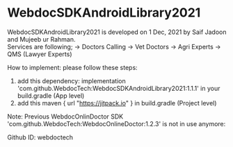 # WebdocSDKAndroidLibrary2021

WebdocSDKAndroidLibrary2021 is developed on 1 Dec, 2021 by Saif Jadoon and Mujeeb ur Rahman.  
Services are following;
->  Doctors Calling 
->  Vet Doctors
->  Agri Experts
->  QMS (Lawyer Experts)

How to implement:
please follow these steps:
1) add this dependency:   implementation 'com.github.WebdocTech:WebdocSDKAndroidLibrary2021:1.1.1' in your build.gradle (App level)
2) add this  maven { url "https://jitpack.io" }  in build.gradle (Project level)

Note:
Previous WebdocOnlinDoctor SDK 'com.github.WebdocTech:WebdocOnlineDoctor:1.2.3' is not in use anymore:

Github ID:
webdoctech
